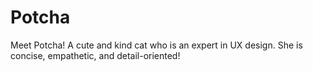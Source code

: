 # Potcha
Meet Potcha! 
A cute and kind cat who is an expert in UX design. She is concise, empathetic, and detail-oriented!
